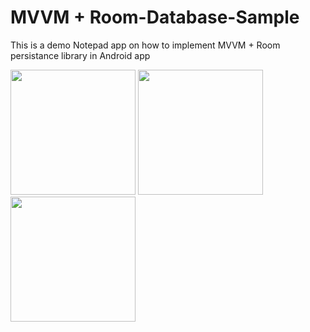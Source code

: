 # MVVM + Room-Database-Sample
This is a demo Notepad app on how to implement MVVM + Room persistance library in Android app

<img src="https://github.com/manavboro/Room-Database-Sample/blob/master/screenshots/device-2021-08-09-113636.png" width="200" style="max-width:100%;">      <img src="https://github.com/manavboro/Room-Database-Sample/blob/master/screenshots/device-2021-08-09-111328.png" width="200" style="max-width:100%;">   <img src="https://github.com/manavboro/Room-Database-Sample/blob/master/screenshots/device-2021-08-09-111938.png" width="200" style="max-width:100%;">   


